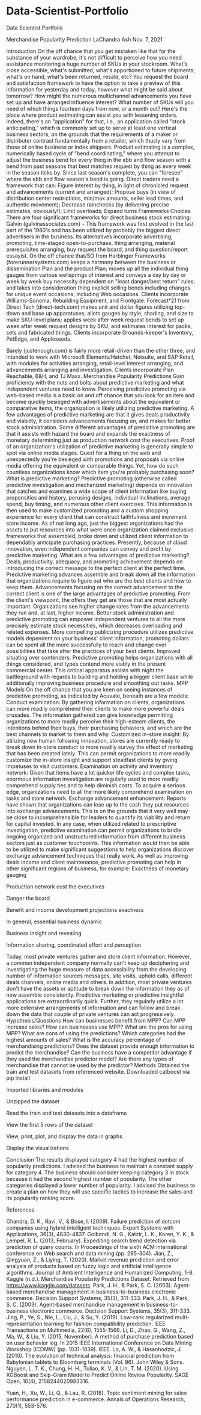# Data-Scientist-Portfolio
Data Scientist Portfolio

Merchandise Popularity Prediction
LaChandra Ash
Nov. 7, 2021

Introduction
On the off chance that you get mistaken like that for the substance of your wardrobe, it's not difficult to perceive how you need assistance monitoring a huge number of SKUs in your stockroom. What's close accessible, what's submitted, what's apportioned to future shipments, what's on hand, what's been returned, resale, etc? You request the board and satisfaction framework to have the option to take a preview of this information for yesterday and today, however what might be said about tomorrow? How might the numerous multichannel advancements you have set up and have arranged influence interest? What number of SKUs will you need of which things fourteen days from now, or a month out? 
Here's the place where product estimating can assist you with lessening orders. Indeed, there's an "application" for that, i.e., an application called "stock anticipating," which is commonly set up to serve at least one vertical business sectors, on the grounds that the requirements of a maker or distributer contrast fundamentally from a retailer, which thusly vary from those of online business or index shippers. Product estimating is a complex, numerically based cycle of "bend coordinating," where you attempt to adjust the business bend for every thing in the ebb and flow season with a bend from past seasons that best matches request by thing as every week in the season ticks by. 
Since last season's complete, you can "foresee" where the ebb and flow season's bend is going. Direct traders need a framework that can: 
Figure interest by thing, in light of chronicled request and advancements (current and arranged); Propose buys (in view of distribution center restrictions, min/max amounts, seller lead times, and authentic movement); Decrease rainchecks (by delivering precise estimates, obviously!); Limit overloads; Expand turns 
Frameworks Choices 
There are four significant frameworks for direct business stock estimating: 
Galvin (galvinassociates.com) – This framework was first evolved in the last part of the 1980's and has been utilized by probably the biggest direct advertisers in the business.
  Its alternatives incorporate advertising, promoting, time-staged open-to-purchase, thing arranging, material prerequisites arranging, buy request the board, and thing question/report essayist. 
On the off chance that/SO from Harbinger Frameworks (forerunnersystems.com) keeps a harmony between the business or dissemination Plan and the product Plan; moves up all the individual thing gauges from various wellsprings of interest and conveys a day by day or week by week buy necessity dependent on "least danger/best return" rules; and takes into consideration thing explicit selling bends including changes for unique event occasions, including Web occasions. Clients incorporate Williams-Sonoma, Rebuilding Equipment, and Frontgate. 
Forecast*21 from Direct Tech (direct-tech.com) makes unit and dollar figures utilizing top-down and base up apparatuses; allots gauges by style, shading, and size to make SKU-level plans; applies week after week request bends to set up week after week request designs by SKU; and estimates interest for packs, sets and fabricated things. Clients incorporate Grounds-keeper's Inventory, PetEdge, and Appleseeds. 

Barely (justenough.com) is fairly more retail-driven than the other three, and intended to work with Microsoft Elements/Hatchet, Netsuite, and SAP Retail, with modules for activities arranging, retail-level interest arranging, and advancements arranging and investigation. Clients incorporate Plan Reachable, B&H, and TJ Maxx.
Merchandise Popularity Predictions
	Gain proficiency with the nuts and bolts about predictive marketing and what independent ventures need to know. Perceiving predictive promoting via web-based media is a basic on and off chance that you look for an item and become quickly besieged with advertisements about the equivalent or comparative items, the organization is likely utilizing predictive marketing. A few advantages of predictive marketing are that it gives deals productivity and viability, it considers advancements focusing on, and makes for better stock administration. Some different advantages of predictive promoting are that it assists with hazard the board and expands the exactness of monetary determining just as production network cost the executives. Proof of an organization's utilization of predictive marketing is generally simple to spot via online media stages.
Quest for a thing on the web and unexpectedly you're besieged with promotions and proposals via online media offering the equivalent or comparable things. Yet, how do such countless organizations know which item you're probably purchasing soon? 
What is predictive marketing? 
Predictive promoting (otherwise called predictive investigation and mechanized marketing) depends on innovation that catches and examines a wide scope of client information like buying propensities and history, perusing designs, individual inclinations, average spend, buy timing, and numerous other client exercises. This information is then used to make customized promoting and a custom shopping experience for every client that can construct faithfulness and increment store income. As of not long ago, just the biggest organizations had the assets to put resources into what were once organization claimed exclusive frameworks that assembled, broke down and utilized client information to dependably anticipate purchasing practices. Presently, because of cloud innovation, even independent companies can convey and profit by predictive marketing. 
What are a few advantages of predictive marketing? 
Deals, productivity, adequacy, and promoting achievement depends on introducing the correct message to the perfect client at the perfect time. Predictive marketing advances assemble and break down all the information that organizations require to figure out who are the best clients and how to keep them. Advancements focusing on the correct advancement to the correct client is one of the large advantages of predictive promoting. From the client's viewpoint, the offers they get are those that are most actually important. Organizations see higher change rates from the advancements they run and, at last, higher income. 
Better stock administration and predictive promoting can empower independent ventures to all the more precisely estimate stock necessities, which decreases overloading and related expenses. More compelling publicizing procedure utilizes predictive models dependent on your business' client information, promoting dollars can be spent all the more successfully to reach and change over possibilities that take after the practices of your best clients. Improved situating over contenders.
   Predictive promoting helps organizations with all things considered, and types contend more viably in the present commercial center. This critical apparatus assists with night the battleground with regards to building and holding a bigger client base while additionally improving business procedure and smoothing out tasks. 
MPP Models 
On the off chance that you are keen on seeing instances of predictive promoting, as indicated by Acuvate, beneath are a few models: 
Conduct examination: By gathering information on clients, organizations can more readily comprehend their clients to make more powerful deals crusades. The information gathered can give knowledge permitting organizations to more readily perceive their high-esteem clients, the intentions behind their buys, their purchasing behaviors, and which are the best channels to market to them and why. 
Customized in-store insight: By utilizing new human following innovation, stores are currently ready to break down in-store conduct to more readily survey the effect of marketing that has been created lately. This can permit organizations to more readily customize the in-store insight and support steadfast clients by giving impetuses to visit customers. 
Examination on activity and inventory network: Given that items have a lot quicker life cycles and complex tasks, enormous information investigation are regularly used to more readily comprehend supply ties and to help diminish costs. To acquire a serious edge, organizations need to all the more likely comprehend examination on tasks and store network. 
Exchange advancement enhancement: Reports have shown that organizations can lose up to the cash they put resources into exchange advancements. This is on the grounds that it very well may be close to incomprehensible for leaders to quantify its viability and return for capital invested. In any case, when utilized related to prescriptive investigation, predictive examination can permit organizations to bridle ongoing organized and unstructured information from different business sectors just as customer touchpoints. This information would then be able to be utilized to make significant suggestions to help organizations discover exchange advancement techniques that really work. 
As well as improving deals income and client maintenance, predictive promoting can help in other significant regions of business, for example:
Exactness of monetary gauging 

Production network cost the executives 

Danger the board 

Benefit and income development projections exactness 

In general, essential business dynamic 

Business insight and revealing 

Information sharing, coordinated effort and perception 

Today, most private ventures gather and store client information. However, a common independent company normally can't keep up deciphering and investigating the huge measure of data accessibility from the developing number of information sources messages, site visits, uphold calls, different deals channels, online media and others. In addition, most private ventures don't have the assets or aptitude to break down the information they as of now assemble consistently. Predictive marketing or predictive insightful applications are extraordinarily quick. Further, they regularly utilize a lot more extensive arrangements of information and can follow and break down the data that couple of private ventures can act progressively. 
Hypothesis/Questions
How can businesses benefit from MPP?
Can MPP increase sales?
How can businesses use MPP?
What are the pros for using MPP?
What are cons of using the predictions?
Which categories had the highest amounts of sales?
What is the accuracy percentage of merchandising predictions?
Does the dataset provide enough information to predict the merchandise?
Can the business have a competitor advantage if they used the merchandise predictor model?
Are there any types of merchandise that cannot be used by the predictor?
Methods
Obtained the train and test datasets from referenced website.
Downloaded catboost via pip install 

Imported libraries and modules 

Unzipped the dataset

Read the train and test datasets into a dataframe
       
View the first 5 rows of the dataset

View, print, plot, and display the data in graphs

Display the visualizations

Conclusion
	The results displayed category 4 had the highest number of popularity predictions. I advised the business to maintain a constant supply for category 4. The business should  consider keeping category 3 in stock because it had the second highest number of popularity. The other categories displayed a lower number of popularity. I advised the business to create a plan on how they will use specific tactics to increase the sales and its popularity ranking score. 



References

Chandra, D. K., Ravi, V., & Bose, I. (2009). Failure prediction of dotcom companies using hybrid intelligent techniques. Expert Systems with Applications, 36(3), 4830-4837.
Golbandi, N. G., Katzir, L. K., Koren, Y. K., & Lempel, R. L. (2013, February). Expediting search trend detection via prediction of query counts. In Proceedings of the sixth ACM international conference on Web search and data mining (pp. 295-304).
Jian, Z., Qingyuan, Z., & Liying, T. (2020). Market revenue prediction and error analysis of products based on fuzzy logic and artificial intelligence algorithms. Journal of Ambient Intelligence and Humanized Computing, 1-8.
Kaggle (n.d.). Merchandise Popularity Predictions Dataset. Retrieved from https://www.kaggle.com/datasets.
Park, J. H., & Park, S. C. (2003). Agent-based merchandise management in business-to-business electronic commerce. Decision Support Systems, 35(3), 311-333.
Park, J. H., & Park, S. C. (2003). Agent-based merchandise management in business-to-business electronic commerce. Decision Support Systems, 35(3), 311-333.
Jing, P., Ye, S., Nie, L., Liu, J., & Su, Y. (2019). Low-rank regularized multi-representation learning for fashion compatibility prediction. IEEE Transactions on Multimedia, 22(6), 1555-1566.
Li, D., Zhao, G., Wang, Z., Ma, W., & Liu, Y. (2015, November). A method of purchase prediction based on user behavior log. In 2015 IEEE International Conference on Data Mining Workshop (ICDMW) (pp. 1031-1039). IEEE.
Lo, A. W., & Hasanhodzic, J. (2010). The evolution of technical analysis: financial prediction from Babylonian tablets to Bloomberg terminals (Vol. 96). John Wiley & Sons.
Nguyen, L. T. K., Chung, H. H., Tuliao, K. V., & Lin, T. M. (2020). Using XGBoost and Skip-Gram Model to Predict Online Review Popularity. SAGE Open, 10(4), 2158244020983316.


Yuan, H., Xu, W., Li, Q., & Lau, R. (2018). Topic sentiment mining for sales performance prediction in e-commerce. Annals of Operations Research, 270(1), 553-576.





